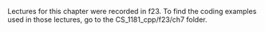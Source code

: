 Lectures for this chapter were recorded in f23. To find the coding examples used in those lectures, go to the CS_1181_cpp/f23/ch7 folder.
